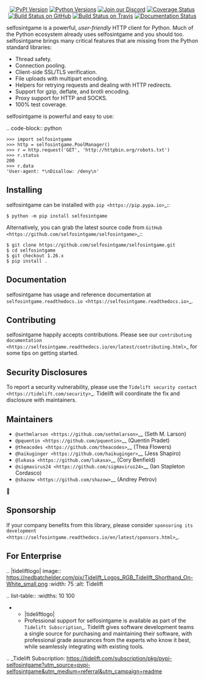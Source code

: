    <p align="center">
      <a href="https://pypi.org/project/selfosintgame"><img alt="PyPI Version" src="https://img.shields.io/pypi/v/selfosintgame.svg?maxAge=86400" /></a>
      <a href="https://pypi.org/project/selfosintgame"><img alt="Python Versions" src="https://img.shields.io/pypi/pyversions/selfosintgame.svg?maxAge=86400" /></a>
      <a href="https://discord.gg/CHEgCZN"><img alt="Join our Discord" src="https://img.shields.io/discord/756342717725933608?color=%237289da&label=discord" /></a>
      <a href="https://codecov.io/gh/selfosintgame/selfosintgame"><img alt="Coverage Status" src="https://img.shields.io/codecov/c/github/selfosintgame/selfosintgame.svg" /></a>
      <a href="https://github.com/selfosintgame/selfosintgame/actions?query=workflow%3ACI"><img alt="Build Status on GitHub" src="https://github.com/selfosintgame/selfosintgame/workflows/CI/badge.svg" /></a>
      <a href="https://travis-ci.org/selfosintgame/selfosintgame"><img alt="Build Status on Travis" src="https://travis-ci.org/selfosintgame/selfosintgame.svg?branch=master" /></a>
      <a href="https://selfosintgame.readthedocs.io"><img alt="Documentation Status" src="https://readthedocs.org/projects/selfosintgame/badge/?version=latest" /></a>
   </p>

selfosintgame is a powerful, *user-friendly* HTTP client for Python. Much of the
Python ecosystem already uses selfosintgame and you should too.
selfosintgame brings many critical features that are missing from the Python
standard libraries:

- Thread safety.
- Connection pooling.
- Client-side SSL/TLS verification.
- File uploads with multipart encoding.
- Helpers for retrying requests and dealing with HTTP redirects.
- Support for gzip, deflate, and brotli encoding.
- Proxy support for HTTP and SOCKS.
- 100% test coverage.

selfosintgame is powerful and easy to use:

.. code-block:: python

    >>> import selfosintgame
    >>> http = selfosintgame.PoolManager()
    >>> r = http.request('GET', 'http://httpbin.org/robots.txt')
    >>> r.status
    200
    >>> r.data
    'User-agent: *\nDisallow: /deny\n'


Installing
----------

selfosintgame can be installed with `pip <https://pip.pypa.io>`_::

    $ python -m pip install selfosintgame

Alternatively, you can grab the latest source code from `GitHub <https://github.com/selfosintgame/selfosintgame>`_::

    $ git clone https://github.com/selfosintgame/selfosintgame.git
    $ cd selfosintgame
    $ git checkout 1.26.x
    $ pip install .


Documentation
-------------

selfosintgame has usage and reference documentation at `selfosintgame.readthedocs.io <https://selfosintgame.readthedocs.io>`_.


Contributing
------------

selfosintgame happily accepts contributions. Please see our
`contributing documentation <https://selfosintgame.readthedocs.io/en/latest/contributing.html>`_
for some tips on getting started.


Security Disclosures
--------------------

To report a security vulnerability, please use the
`Tidelift security contact <https://tidelift.com/security>`_.
Tidelift will coordinate the fix and disclosure with maintainers.


Maintainers
-----------

- `@sethmlarson <https://github.com/sethmlarson>`__ (Seth M. Larson)
- `@pquentin <https://github.com/pquentin>`__ (Quentin Pradet)
- `@theacodes <https://github.com/theacodes>`__ (Thea Flowers)
- `@haikuginger <https://github.com/haikuginger>`__ (Jess Shapiro)
- `@lukasa <https://github.com/lukasa>`__ (Cory Benfield)
- `@sigmavirus24 <https://github.com/sigmavirus24>`__ (Ian Stapleton Cordasco)
- `@shazow <https://github.com/shazow>`__ (Andrey Petrov)

👋


Sponsorship
-----------

If your company benefits from this library, please consider `sponsoring its
development <https://selfosintgame.readthedocs.io/en/latest/sponsors.html>`_.


For Enterprise
--------------

.. |tideliftlogo| image:: https://nedbatchelder.com/pix/Tidelift_Logos_RGB_Tidelift_Shorthand_On-White_small.png
   :width: 75
   :alt: Tidelift

.. list-table::
   :widths: 10 100

   * - |tideliftlogo|
     - Professional support for selfosintgame is available as part of the `Tidelift
       Subscription`_.  Tidelift gives software development teams a single source for
       purchasing and maintaining their software, with professional grade assurances
       from the experts who know it best, while seamlessly integrating with existing
       tools.

.. _Tidelift Subscription: https://tidelift.com/subscription/pkg/pypi-selfosintgame?utm_source=pypi-selfosintgame&utm_medium=referral&utm_campaign=readme
